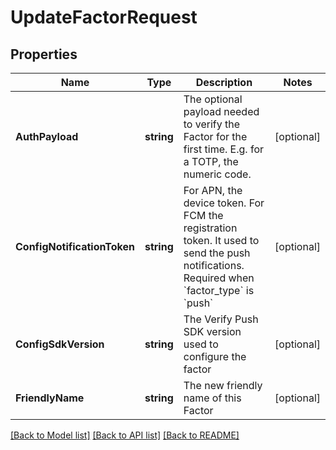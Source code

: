 # UpdateFactorRequest

## Properties

Name | Type | Description | Notes
------------ | ------------- | ------------- | -------------
**AuthPayload** | **string** | The optional payload needed to verify the Factor for the first time. E.g. for a TOTP, the numeric code. | [optional] 
**ConfigNotificationToken** | **string** | For APN, the device token. For FCM the registration token. It used to send the push notifications. Required when &#x60;factor_type&#x60; is &#x60;push&#x60; | [optional] 
**ConfigSdkVersion** | **string** | The Verify Push SDK version used to configure the factor | [optional] 
**FriendlyName** | **string** | The new friendly name of this Factor | [optional] 

[[Back to Model list]](../README.md#documentation-for-models) [[Back to API list]](../README.md#documentation-for-api-endpoints) [[Back to README]](../README.md)


